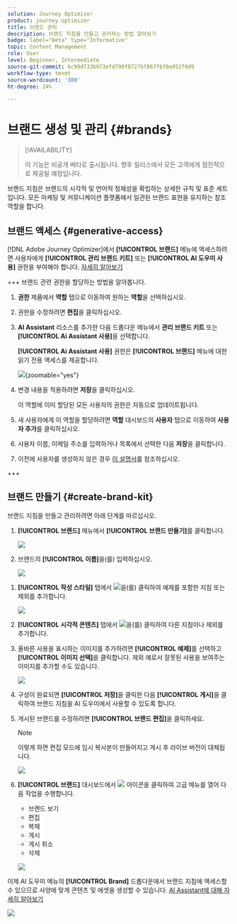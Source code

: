 ```yaml
---
solution: Journey Optimizer
product: journey optimizer
title: 브랜드 관리
description: 브랜드 지침을 만들고 관리하는 방법 알아보기
badge: label="Beta" type="Informative"
topic: Content Management
role: User
level: Beginner, Intermediate
source-git-commit: 6c99d733b973efd790f8727bf867fbf0a952f6d9
workflow-type: tm+mt
source-wordcount: '389'
ht-degree: 24%

---
```


# 브랜드 생성 및 관리 {#brands}

>[!AVAILABILITY]
>
>이 기능은 비공개 베타로 출시됩니다. 향후 릴리스에서 모든 고객에게 점진적으로 제공될 예정입니다.

브랜드 지침은 브랜드의 시각적 및 언어적 정체성을 확립하는 상세한 규칙 및 표준 세트입니다. 모든 마케팅 및 커뮤니케이션 플랫폼에서 일관된 브랜드 표현을 유지하는 참조 역할을 합니다.

<!--Upload feature currently behind feature flag--

In [!DNL Journey Optimizer], you now have the option to manually input and organize your brand details or upload brand guideline documents for automatic information extraction.-->

## 브랜드 액세스 {#generative-access}

[!DNL Adobe Journey Optimizer]에서 **[!UICONTROL 브랜드]** 메뉴에 액세스하려면 사용자에게 **[!UICONTROL 관리 브랜드 키트]** 또는 **[!UICONTROL AI 도우미 사용]** 권한을 부여해야 합니다. [자세히 알아보기](../administration/permissions.md)

+++  브랜드 관련 권한을 할당하는 방법을 알아봅니다.

1. **권한** 제품에서 **역할** 탭으로 이동하여 원하는 **역할**&#x200B;을 선택하십시오.

1. 권한을 수정하려면 **편집**&#x200B;을 클릭하십시오.

1. **AI Assistant** 리소스를 추가한 다음 드롭다운 메뉴에서 **관리 브랜드 키트** 또는 **[!UICONTROL Ai Assistant 사용]**&#x200B;을 선택합니다.

   **[!UICONTROL Ai Assistant 사용]** 권한은 **[!UICONTROL 브랜드]** 메뉴에 대한 읽기 전용 액세스를 제공합니다.

   ![](assets/brands-permission.png){zoomable="yes"}

1. 변경 내용을 적용하려면 **저장**&#x200B;을 클릭하십시오.

   이 역할에 이미 할당된 모든 사용자의 권한은 자동으로 업데이트됩니다.

1. 새 사용자에게 이 역할을 할당하려면 **역할** 대시보드의 **사용자** 탭으로 이동하여 **사용자 추가**&#x200B;를 클릭하십시오.

1. 사용자 이름, 이메일 주소를 입력하거나 목록에서 선택한 다음 **저장**&#x200B;을 클릭합니다.

1. 이전에 사용자를 생성하지 않은 경우 [이 설명서](https://experienceleague.adobe.com/ko/docs/experience-platform/access-control/abac/permissions-ui/users)를 참조하십시오.

+++

## 브랜드 만들기 {#create-brand-kit}

브랜드 지침을 만들고 관리하려면 아래 단계를 따르십시오.

<!--Upload feature currently behind feature flag--

To create and manage your Brand guideline, you can either enter the details yourself, or upload your brand guidelines document to have the information extracted automatically:-->

1. **[!UICONTROL 브랜드]** 메뉴에서 **[!UICONTROL 브랜드 만들기]**&#x200B;를 클릭합니다.

   ![](assets/brands-1.png)

1. 브랜드의 **[!UICONTROL 이름]**&#x200B;을(를) 입력하십시오<!--and a **[!UICONTROL Description]** to your brand guideline-->.

   ![](assets/brands-2-temp.png)

<!--Upload feature currently behind feature flag so hidden from doc - should be available again by EOM (Feb)--

1. Drag and drop or select your file to upload your brand guidelines and extract automatically relevant brand information. Click **[!UICONTROL Create brand]**.

    The information extraction process now begins. Note that it may take several minutes to complete.

    ![](assets/brands-2.png)

1. Your Content and visual creation standards are now automatically populated. Browse through the different tabs to adapt the information as needed.

-->

1. **[!UICONTROL 작성 스타일]** 탭에서 ![](assets/do-not-localize/Smock_Add_18_N.svg)을(를) 클릭하여 예제를 포함한 지침 또는 제외를 추가합니다.

   ![](assets/brands-3.png)

1. **[!UICONTROL 시각적 콘텐츠]** 탭에서 ![](assets/do-not-localize/Smock_Add_18_N.svg)을(를) 클릭하여 다른 지침이나 제외를 추가합니다.

1. 올바른 사용을 표시하는 이미지를 추가하려면 **[!UICONTROL 예제]**&#x200B;를 선택하고 **[!UICONTROL 이미지 선택]**&#x200B;을 클릭합니다. 제외 예로서 잘못된 사용을 보여주는 이미지를 추가할 수도 있습니다.

   ![](assets/brands-4.png)

1. 구성이 완료되면 **[!UICONTROL 저장]**&#x200B;을 클릭한 다음 **[!UICONTROL 게시]**&#x200B;을 클릭하여 브랜드 지침을 AI 도우미에서 사용할 수 있도록 합니다.

1. 게시된 브랜드를 수정하려면 **[!UICONTROL 브랜드 편집]**&#x200B;을 클릭하세요.

   >[!NOTE]
   >
   >이렇게 하면 편집 모드에 임시 복사본이 만들어지고 게시 후 라이브 버전이 대체됩니다.

   ![](assets/brands-8.png)

1. **[!UICONTROL 브랜드]** 대시보드에서 ![](assets/do-not-localize/Smock_More_18_N.svg) 아이콘을 클릭하여 고급 메뉴를 열어 다음 작업을 수행합니다.

   * 브랜드 보기
   * 편집
   * 복제
   * 게시
   * 게시 취소
   * 삭제

   ![](assets/brands-6.png)

이제 AI 도우미 메뉴의 **[!UICONTROL Brand]** 드롭다운에서 브랜드 지침에 액세스할 수 있으므로 사양에 맞게 콘텐츠 및 에셋을 생성할 수 있습니다. [AI Assistant에 대해 자세히 알아보기](gs-generative.md)

![](assets/brands-7.png)
